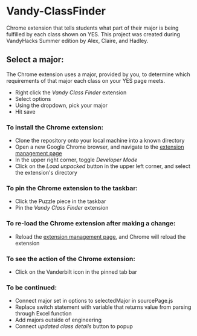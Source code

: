 # Vandy-ClassFinder

Chrome extension that tells students what part of their major is being fulfilled by each class shown on YES. This project was created during VandyHacks Summer edition by Alex, Claire, and Hadley. 

## Select a major:
The Chrome extension uses a major, provided by you, to determine which requirements of that major each class on your YES page meets. 
* Right click the *Vandy Class Finder* extension
* Select options
* Using the dropdown, pick your major
* Hit save

### To install the Chrome extension:
* Clone the repository onto your local machine into a known directory
* Open a new Google Chrome browser, and navigate to the [extension management page](chrome://extensions)
* In the upper right corner, toggle *Developer Mode*
* Click on the *Load unpacked* button in the upper left corner, and select the extension's directory

### To pin the Chrome extension to the taskbar:
* Click the Puzzle piece in the taskbar
* Pin the *Vandy Class Finder* extension

### To re-load the Chrome extension after making a change:
* Reload the [extension management page](chrome://extensions), and Chrome will reload the extension

### To see the action of the Chrome extension:
* Click on the Vanderbilt icon in the pinned tab bar

### To be continued:
* Connect major set in options to selectedMajor in sourcePage.js
* Replace switch statement with variable that returns value from parsing through Excel function
* Add majors outside of engineering
* Connect *updated class details* button to popup